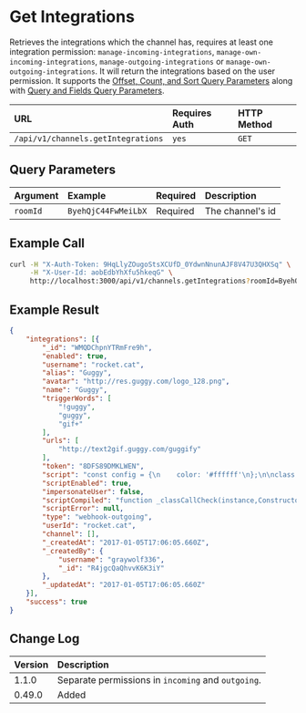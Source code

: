 # Get Integrations

Retrieves the integrations which the channel has, requires at least one integration permission: `manage-incoming-integrations`, `manage-own-incoming-integrations`, `manage-outgoing-integrations` or `manage-own-outgoing-integrations`. It will return the integrations based on the user permission. It supports the [Offset, Count, and Sort Query Parameters](../../offset-and-count-and-sort-info/) along with [Query and Fields Query Parameters](../../query-and-fields-info/).

| URL | Requires Auth | HTTP Method |
| :--- | :--- | :--- |
| `/api/v1/channels.getIntegrations` | `yes` | `GET` |

## Query Parameters

| Argument | Example | Required | Description |
| :--- | :--- | :--- | :--- |
| `roomId` | `ByehQjC44FwMeiLbX` | Required | The channel's id |

## Example Call

```bash
curl -H "X-Auth-Token: 9HqLlyZOugoStsXCUfD_0YdwnNnunAJF8V47U3QHXSq" \
     -H "X-User-Id: aobEdbYhXfu5hkeqG" \
     http://localhost:3000/api/v1/channels.getIntegrations?roomId=ByehQjC44FwMeiLbX
```

## Example Result

```json
{
    "integrations": [{
        "_id": "WMQDChpnYTRmFre9h",
        "enabled": true,
        "username": "rocket.cat",
        "alias": "Guggy",
        "avatar": "http://res.guggy.com/logo_128.png",
        "name": "Guggy",
        "triggerWords": [
            "!guggy",
            "guggy",
            "gif+"
        ],
        "urls": [
            "http://text2gif.guggy.com/guggify"
        ],
        "token": "8DFS89DMKLWEN",
        "script": "const config = {\n    color: '#ffffff'\n};\n\nclass Script {\n    prepare_outgoing_request({ request }) {\n        const trigger = request.data.trigger_word + ' ';\n        const phrase = request.data.text.replace(trigger, '');\n        request.headers['Content-Type']='application/json';\n        request.headers['apiKey']=request.data.token;\n        return {\n            url: request.url,\n            headers: request.headers,\n            data: {format: 'gif', sentence: phrase},\n            method: 'POST'\n        };\n    }\n\n    process_outgoing_response({ request, response }) {\n        if(response.content.gif) {\n            return {\n                content: {\n                    attachments: [\n                        {\n                            image_url: response.content.gif,\n                            color: ((config['color'] != '') ? '#' + config['color'].replace('#', '') : '#ffffff')\n                        }\n                    ]\n                }\n            };\n        } else {\n            return {\n                content: {\n                    text: 'Sorry I don\\'t have a photo for you :disappointed_relieved:'\n                }\n            };\n        }\n    }\n}",
        "scriptEnabled": true,
        "impersonateUser": false,
        "scriptCompiled": "function _classCallCheck(instance,Constructor){if(!(instance instanceof Constructor)){throw new TypeError('Cannot call a class as a function')}}var config={color:'#ffffff'};var Script=function(){function Script(){_classCallCheck(this,Script)}Script.prototype.prepare_outgoing_request=function prepare_outgoing_request(_ref){var request=_ref.request;var trigger=request.data.trigger_word+' ';var phrase=request.data.text.replace(trigger,'');request.headers['Content-Type']='application/json';request.headers['apiKey']=request.data.token;return{url:request.url,headers:request.headers,data:{format:'gif',sentence:phrase},method:'POST'}};Script.prototype.process_outgoing_response=function process_outgoing_response(_ref2){var request=_ref2.request;var response=_ref2.response;if(response.content.gif){return{content:{attachments:[{image_url:response.content.gif,color:config['color']!=''?'#'+config['color'].replace('#',''):'#ffffff'}]}}}else{return{content:{text:'Sorry I don\\'t have a photo for you :disappointed_relieved:'}}}};return Script}();",
        "scriptError": null,
        "type": "webhook-outgoing",
        "userId": "rocket.cat",
        "channel": [],
        "_createdAt": "2017-01-05T17:06:05.660Z",
        "_createdBy": {
            "username": "graywolf336",
            "_id": "R4jgcQaQhvvK6K3iY"
        },
        "_updatedAt": "2017-01-05T17:06:05.660Z"
    }],
    "success": true
}
```

## Change Log

| Version | Description |
| :--- | :--- |
| 1.1.0 | Separate permissions in `incoming` and `outgoing`. |
| 0.49.0 | Added |
